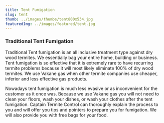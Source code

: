 ```yaml
---
title: Tent Fumigation
slug: tent
thumb: ../images/thumbs/tent800x534.jpg
featuredImg: ../images/featured/tent.jpg
---
```


### Traditional Tent Fumigation

Traditional Tent fumigation is an all inclusive treatment type against dry wood termites. We essentially bag your entire home, building or business. Tent fumigation is so effective that it is extremely rare to have recurring termite problems because it will most likely eliminate 100% of dry wood termites. We use Vakane gas when other termite companies use cheaper, inferior and less effective gas products.

Nowadays tent fumigation is much less evasive or as inconvenient for the customer as it once was. Because we use Vakane gas you will not need to clean your floors, wash your dishes, or wash your clothes after the tent fumigation. Captain Termite Control can thoroughly explain the process to you and will offer you tips and pointers to prepare you for fumigation. We will also provide you with free bags for your food.